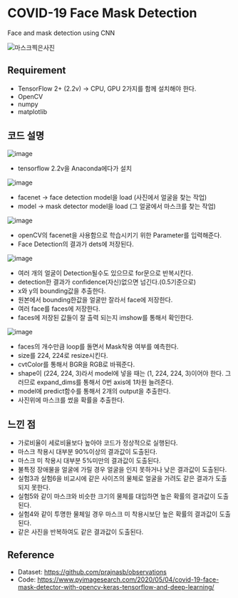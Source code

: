 # COVID-19 Face Mask Detection

Face and mask detection using CNN

![마스크찍은사진](https://user-images.githubusercontent.com/88662101/230330671-a13f9fc8-a168-408f-851f-b8bbb62b8bc7.jpg)

## Requirement

- TensorFlow 2+ (2.2v) -> CPU, GPU 2가지를 함께 설치해야 한다.
- OpenCV
- numpy
- matplotlib

## 코드 설명
![image](https://user-images.githubusercontent.com/88662101/230339435-e2c3a85c-832e-4ae4-83e8-980f94763acd.png)
- tensorflow 2.2v을 Anaconda에다가 설치


![image](https://user-images.githubusercontent.com/88662101/230339809-04628efe-2066-42bb-8992-dfb8467e5a11.png)
- facenet -> face detection model을 load (사진에서 얼굴을 찾는 작업)
- model -> mask detector model을 load (그 얼굴에서 마스크를 찾는 작업)


![image](https://user-images.githubusercontent.com/88662101/230340043-28a654d2-2ba1-4e60-8b83-45beba2af360.png)
- openCV의 facenet을 사용함으로 학습시키기 위한 Parameter를 입력해준다.
- Face Detection의 결과가 dets에 저장된다.


![image](https://user-images.githubusercontent.com/88662101/230340203-ff6648c9-c0e5-4485-9545-24141eae66b2.png)
- 여러 개의 얼굴이 Detection될수도 있으므로 for문으로 반복시킨다.
- detection한 결과가 confidence(자신)없으면 넘긴다.(0.5기준으로)
- x와 y의 bounding값을 추출한다.
- 원본에서 bounding한값을 얼굴만 잘라서 face에 저장한다.
- 여러 face를 faces에 저장한다.
- faces에 저장된 값들이 잘 출력 되는지 imshow를 통해서 확인한다.


![image](https://user-images.githubusercontent.com/88662101/230340382-fa7cdeb8-2e9d-4794-bd13-4065fe516417.png)
- faces의 개수만큼 loop를 돌면서 Mask착용 여부를 예측한다.
- size를 224, 224로 resize시킨다.
- cvtColor를 통해서 BGR을 RGB로 바꿔준다.
- shape이 (224, 224, 3)라서 model에 넣을 때는 (1, 224, 224, 3)이어야 한다. 그러므로 expand_dims를 통해서 0번 axis에 1차원 늘려준다.
- model에 predict함수를 통해서 2개의 output을 추출한다.
- 사진위에 마스크를 썼을 확률을 추출한다.


## 느낀 점
- 가로비율이 세로비율보다 높아야 코드가 정상적으로 실행된다.
- 마스크 착용시 대부분 90%이상의 결과값이 도출된다.
- 마스크 미 착용시 대부분 5%미만의 결과값이 도출된다.
- 불특정 장애물을 얼굴에 가릴 경우 얼굴을 인지 못하거나 낮은 결과값이 도출된다.
- 실험3과 실험6을 비교시에 같은 사이즈의 물체로 얼굴을 가려도 같은 결과가 도출되지 못한다.
- 실험5와 같이 마스크와 비슷한 크기의 물체를 대입하면 높은 확률의 결과값이 도출된다.
- 실험4와 같이 투명한 물체일 경우 마스크 미 착용시보단 높은 확률의 결과값이 도출된다.
- 같은 사진을 반복하여도 같은 결과값이 도출된다.



## Reference
- Dataset: https://github.com/prajnasb/observations
- Code: https://www.pyimagesearch.com/2020/05/04/covid-19-face-mask-detector-with-opencv-keras-tensorflow-and-deep-learning/
